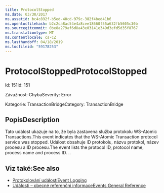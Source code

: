 ```yaml
---
title: ProtocolStopped
ms.date: 03/30/2017
ms.assetid: bc4c892f-b5ed-40cd-979c-382f4bed41b6
ms.openlocfilehash: b2c2ca8ac54e4a8cee18660f55a632fb5605c30b
ms.sourcegitcommit: 0be8a279af6d8a43e03141e349d3efd5d35f8767
ms.translationtype: MT
ms.contentlocale: cs-CZ
ms.lasthandoff: 04/18/2019
ms.locfileid: "59178253"
---
```

# <a name="protocolstopped"></a><span data-ttu-id="4392d-102">ProtocolStopped</span><span class="sxs-lookup"><span data-stu-id="4392d-102">ProtocolStopped</span></span>
<span data-ttu-id="4392d-103">Id: 151</span><span class="sxs-lookup"><span data-stu-id="4392d-103">Id: 151</span></span>  
  
 <span data-ttu-id="4392d-104">Závažnost: Chyba</span><span class="sxs-lookup"><span data-stu-id="4392d-104">Severity: Error</span></span>  
  
 <span data-ttu-id="4392d-105">Kategorie: TransactionBridge</span><span class="sxs-lookup"><span data-stu-id="4392d-105">Category: TransactionBridge</span></span>  
  
## <a name="description"></a><span data-ttu-id="4392d-106">Popis</span><span class="sxs-lookup"><span data-stu-id="4392d-106">Description</span></span>  
 <span data-ttu-id="4392d-107">Tato událost ukazuje na to, že byla zastavena služba protokolu WS-Atomic Transactions.</span><span class="sxs-lookup"><span data-stu-id="4392d-107">This event indicates that the WS-Atomic Transaction protocol service was stopped.</span></span> <span data-ttu-id="4392d-108">Událost obsahuje ID protokolu, názvu protokol, název procesu a ID procesu.</span><span class="sxs-lookup"><span data-stu-id="4392d-108">The event lists the protocol ID, protocol name, process name and process ID.</span></span> <span data-ttu-id="4392d-109">.</span><span class="sxs-lookup"><span data-stu-id="4392d-109">.</span></span>  
  
## <a name="see-also"></a><span data-ttu-id="4392d-110">Viz také:</span><span class="sxs-lookup"><span data-stu-id="4392d-110">See also</span></span>

- [<span data-ttu-id="4392d-111">Protokolování událostí</span><span class="sxs-lookup"><span data-stu-id="4392d-111">Event Logging</span></span>](../../../../../docs/framework/wcf/diagnostics/event-logging/index.md)
- [<span data-ttu-id="4392d-112">Události – obecné referenční informace</span><span class="sxs-lookup"><span data-stu-id="4392d-112">Events General Reference</span></span>](../../../../../docs/framework/wcf/diagnostics/event-logging/events-general-reference.md)
